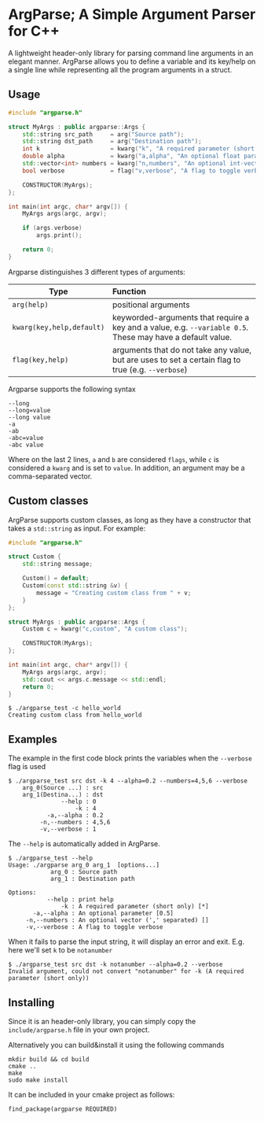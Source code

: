 # ArgParse; A Simple Argument Parser for C++
A lightweight header-only library for parsing command line arguments in an elegant manner. ArgParse allows you to define a variable and its key/help on a single line while representing all the program arguments in a struct. 

## Usage
```c++
#include "argparse.h"

struct MyArgs : public argparse::Args {
    std::string src_path     = arg("Source path");
    std::string dst_path     = arg("Destination path");
    int k                    = kwarg("k", "A required parameter (short only)");
    double alpha             = kwarg("a,alpha", "An optional float parameter", /*default=*/"0.5");
    std::vector<int> numbers = kwarg("n,numbers", "An optional int-vector (',' separated)", /*default=*/"");
    bool verbose             = flag("v,verbose", "A flag to toggle verbose");

    CONSTRUCTOR(MyArgs);
};

int main(int argc, char* argv[]) {
    MyArgs args(argc, argv);

    if (args.verbose)
        args.print();

    return 0;
}
```
Argparse distinguishes 3 different types of arguments:

| Type | Function  |
| --- |:-------------|
| `arg(help)`    | positional arguments |
| `kwarg(key,help,default)`  | keyworded-arguments that require a key and a value, e.g. `--variable 0.5`. These may have a default value.  |
| `flag(key,help)`   | arguments that do not take any value, but are uses to set a certain flag to true (e.g. `--verbose`) |

Argparse supports the following syntax
```
--long
--long=value
--long value
-a
-ab
-abc=value
-abc value
```
Where on the last 2 lines, `a` and `b` are considered `flags`, while `c` is considered a `kwarg` and is set to `value`. In addition, an argument may be a comma-separated vector.

## Custom classes
ArgParse supports custom classes, as long as they have a constructor that takes a `std::string` as input. For example:
```c++
#include "argparse.h"

struct Custom {
    std::string message;

    Custom() = default;
    Custom(const std::string &v) {
        message = "Creating custom class from " + v;
    }
};

struct MyArgs : public argparse::Args {
    Custom c = kwarg("c,custom", "A custom class");

    CONSTRUCTOR(MyArgs);
};

int main(int argc, char* argv[]) {
    MyArgs args(argc, argv);
    std::cout << args.c.message << std::endl;
    return 0;
}
```
```
$ ./argparse_test -c hello_world
Creating custom class from hello_world
```
## Examples
The example in the first code block prints the variables when the `--verbose` flag is used

```
$ ./argparse_test src dst -k 4 --alpha=0.2 --numbers=4,5,6 --verbose
    arg_0(Source ...) : src
    arg_1(Destina...) : dst
               --help : 0
                   -k : 4
           -a,--alpha : 0.2
         -n,--numbers : 4,5,6 
         -v,--verbose : 1
```
The `--help` is automatically added in ArgParse.
```
$ ./argparse_test --help
Usage: ./argparse arg_0 arg_1  [options...]
            arg_0 : Source path
            arg_1 : Destination path

Options:
           --help : print help
               -k : A required parameter (short only) [*]
       -a,--alpha : An optional parameter [0.5]
     -n,--numbers : An optional vector (',' separated) []
     -v,--verbose : A flag to toggle verbose

```
When it fails to parse the input string, it will display an error and exit. E.g. here we'll set `k` to be `notanumber` 
```
$ ./argparse_test src dst -k notanumber --alpha=0.2 --verbose
Invalid argument, could not convert "notanumber" for -k (A required parameter (short only))
```

## Installing
Since it is an header-only library, you can simply copy the `include/argparse.h` file in your own project. 

Alternatively you can build&install it using the following commands
```
mkdir build && cd build
cmake ..
make
sudo make install
```

It can be included in your cmake project as follows:
```
find_package(argparse REQUIRED)
``` 